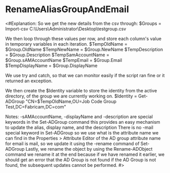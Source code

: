 # RenameAliasGroupAndEmail
<#Explanation:
So we get the new details from the csv through:
$Groups = Import-csv C:\Users\Administrator\Desktop\testgroup.csv
 
We then loop through these values per row, and store each column's value in temporary variables in each iteration.
	$TempOldName = $Group.OldName
	$TempNewName = $Group.NewName
	$TempDescription = $Group.Description
	$TempSamAccountName = $Group.sAMAccountName
	$TempEmail = $Group.Email
	$TempDisplayName = $Group.DisplayName
 
We use try and catch, so that we can monitor easily if the script ran fine or it returned an exception.
 
We then create the $Identity variable to store the identity from the active directory, of the group we are currently working on.
$Identity = Get-ADGroup "CN=$TempOldName,OU=Job Code Group Test,DC=Fabricam,DC=com"
 
Notes:
-sAMAccountName, -displayName and -description are special keywords in the Set-ADGroup command
this provides an easy mechanism to update the alias, display name, and the description
There is no -mail special keyword in Set-ADGroup
so we use what is the attribute name we can find in the Properties > Attribute Editor of the AD group
attribute name for email is mail, so we update it using the -rename command of Set-ADGroup
Lastly, we rename the object by using the Rename-ADObject command
we rename it at the end because if we have renamed it earlier, we should get an error that the AD Group is not found
if the AD Group is not found, the subsequent updates cannot be performed.
#>
